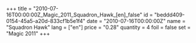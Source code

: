 +++
title = "2010-07-16T00:00:00Z_Magic_2011_Squadron_Hawk_[en]_false"
id = "beddd409-0154-45a5-a20d-833cf1b5e1f4"
date = "2010-07-16T00:00:00Z"
name = "Squadron Hawk"
lang = ["en"]
price = "0.28"
quantity = 4
foil = false
set = "Magic 2011"
+++
